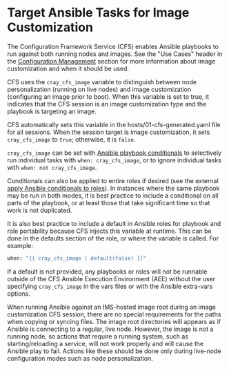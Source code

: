 # Target Ansible Tasks for Image Customization

The Configuration Framework Service \(CFS\) enables Ansible playbooks to run against both running nodes and images. See the "Use Cases" header in the [Configuration Management](Configuration_Management.md) section for more information about image customization and when it should be used.

CFS uses the `cray_cfs_image` variable to distinguish between node personalization \(running on live nodes\) and image customization \(configuring an image prior to boot\). When this variable is set to true, it indicates that the CFS session is an image customization type and the playbook is targeting an image.

CFS automatically sets this variable in the hosts/01-cfs-generated.yaml file for all sessions. When the session target is image customization, it sets `cray_cfs_image` to `true`; otherwise, it is `false`.

`cray_cfs_image` can be set with [Ansible playbook conditionals](https://docs.ansible.com/ansible/latest/user_guide/playbooks_conditionals.html) to selectively run individual tasks with `when: cray_cfs_image`, or to ignore individual tasks with `when: not cray_cfs_image`.

Conditionals can also be applied to entire roles if desired \(see the external [apply Ansible conditionals to roles](https://docs.ansible.com/ansible/latest/user_guide/playbooks_conditionals.html#applying-when-to-roles-imports-and-includes)\). In instances where the same playbook may be run in both modes, it is best practice to include a conditional on all parts of the playbook, or at least those that take significant time so that work is not duplicated.

It is also best practice to include a default in Ansible roles for playbook and role portability because CFS injects this variable at runtime. This can be done in the defaults section of the role, or where the variable is called. For example:

```bash
when: "{{ cray_cfs_image | default(false) }}"
```

If a default is not provided, any playbooks or roles will not be runnable outside of the CFS Ansible Execution Environment \(AEE\) without the user specifying `cray_cfs_image` in the vars files or with the Ansible extra-vars options.

When running Ansible against an IMS-hosted image root during an image customization CFS session, there are no special requirements for the paths when copying or syncing files. The image root directories will appears as if Ansible is connecting to a regular, live node. However, the image is not a running node, so actions that require a running system, such as starting/reloading a service, will not work properly and will cause the Ansible play to fail. Actions like these should be done only during live-node configuration modes such as node personalization.

